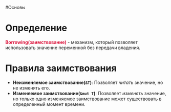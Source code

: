 #Основы 
# Определение
<span style="color:crimson"><b>Borrowing(заимствование)</b></span> - механизм, который позволяет использовать значение переменной без передачи владения.

# Правила заимствования
* **Неизменяемое заимствование(`&T`)**: Позволяет *читать* значение, но не изменять его.
* **Изменяемое заимствование(`&mut T`)**: Позволяет *изменять* значение, но только одно изменяемое заимствование может существовать в определенный момент времени.